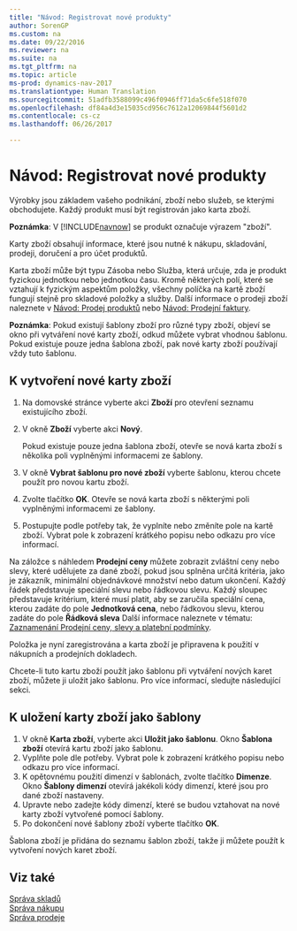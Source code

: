 ```yaml
---
title: "Návod: Registrovat nové produkty"
author: SorenGP
ms.custom: na
ms.date: 09/22/2016
ms.reviewer: na
ms.suite: na
ms.tgt_pltfrm: na
ms.topic: article
ms-prod: dynamics-nav-2017
ms.translationtype: Human Translation
ms.sourcegitcommit: 51adfb3588099c496f0946ff71da5c6fe518f070
ms.openlocfilehash: df84a4d3e15035cd956c7612a12069844f5601d2
ms.contentlocale: cs-cz
ms.lasthandoff: 06/26/2017

---
```


# <a name="how-to-register-new-products"></a>Návod: Registrovat nové produkty

Výrobky jsou základem vašeho podnikání, zboží nebo služeb, se kterými obchodujete. Každý produkt musí být registrován jako karta zboží.

**Poznámka**: V [!INCLUDE[navnow](includes/navnow_md.md)] se produkt označuje výrazem "zboží".

Karty zboží obsahují informace, které jsou nutné k nákupu, skladování, prodeji, doručení a pro účet produktů.

Karta zboží může být typu Zásoba nebo Služba, která určuje, zda je produkt fyzickou jednotkou nebo jednotkou času. Kromě některých polí, které se vztahují k fyzickým aspektům položky, všechny políčka na kartě zboží fungují stejně pro skladové položky a služby. Další informace o prodeji zboží naleznete v [Návod: Prodej produktů](sales-how-sell-products.md) nebo [Návod: Prodejní faktury](sales-how-invoice-sales.md).

**Poznámka**: Pokud existují šablony zboží pro různé typy zboží, objeví se okno při vytváření nové karty zboží, odkud můžete vybrat vhodnou šablonu. Pokud existuje pouze jedna šablona zboží, pak nové karty zboží používají vždy tuto šablonu.

## <a name="to-create-a-new-item-card"></a>K vytvoření nové karty zboží
1. Na domovské stránce vyberte akci **Zboží** pro otevření seznamu existujícího zboží.  
2. V okně **Zboží** vyberte akci **Nový**.

    Pokud existuje pouze jedna šablona zboží, otevře se nová karta zboží s několika poli vyplněnými informacemi ze šablony.
3. V okně **Vybrat šablonu pro nové zboží** vyberte šablonu, kterou chcete použít pro novou kartu zboží.
4. Zvolte tlačítko **OK**. Otevře se nová karta zboží s některými poli vyplněnými informacemi ze šablony.
5. Postupujte podle potřeby tak, že vyplníte nebo změníte pole na kartě zboží. Vybrat pole k zobrazení krátkého popisu nebo odkazu pro více informací.

Na záložce s náhledem **Prodejní ceny** můžete zobrazit zvláštní ceny nebo slevy, které udělujete za dané zboží, pokud jsou splněna určitá kritéria, jako je zákazník, minimální objednávkové množství nebo datum ukončení. Každý řádek představuje speciální slevu nebo řádkovou slevu. Každý sloupec představuje kritérium, které musí platit, aby se zaručila speciální cena, kterou zadáte do pole **Jednotková cena**, nebo řádkovou slevu, kterou zadáte do pole **Řádková sleva** Další informace naleznete v tématu: [Zaznamenání Prodejní ceny, slevy a platební podmínky](sales-how-record-sales-price-discount-payment-agreements.md).

Položka je nyní zaregistrována a karta zboží je připravena k použití v nákupních a prodejních dokladech.

Chcete-li tuto kartu zboží použít jako šablonu při vytváření nových karet zboží, můžete ji uložit jako šablonu. Pro více informací, sledujte následující sekci.

## <a name="to-save-the-item-card-as-a-template"></a>K uložení karty zboží jako šablony
1. V okně **Karta zboží**, vyberte akci **Uložit jako šablonu**. Okno **Šablona zboží** otevírá kartu zboží jako šablonu.
2. Vyplňte pole dle potřeby. Vybrat pole k zobrazení krátkého popisu nebo odkazu pro více informací.
3. K opětovnému použití dimenzí v šablonách, zvolte tlačítko **Dimenze**. Okno **Šablony dimenzí** otevírá jakékoli kódy dimenzí, které jsou pro dané zboží nastaveny.
4. Upravte nebo zadejte kódy dimenzí, které se budou vztahovat na nové karty zboží vytvořené pomocí šablony.
5. Po dokončení nové šablony zboží vyberte tlačítko **OK**.

Šablona zboží je přidána do seznamu šablon zboží, takže ji můžete použít k vytvoření nových karet zboží.

## <a name="see-also"></a>Viz také
  [Správa skladů](inventory-manage-inventory.md)  
  [Správa nákupu](purchasing-manage-purchasing.md)  
  [Správa prodeje](sales-manage-sales.md)

